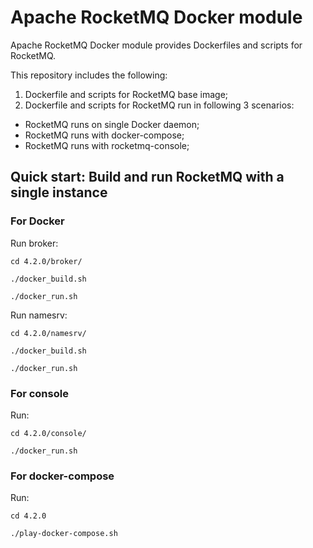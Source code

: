 # Apache RocketMQ Docker module

Apache RocketMQ Docker module provides Dockerfiles and scripts for RocketMQ.

This repository includes the following: 

1. Dockerfile and scripts for RocketMQ base image;
2. Dockerfile and scripts for RocketMQ run in following 3 scenarios:
- RocketMQ runs on single Docker daemon;
- RocketMQ runs with docker-compose;
- RocketMQ runs with rocketmq-console;

## Quick start: Build and run RocketMQ with a single instance

### For Docker

Run broker: 

```
cd 4.2.0/broker/

./docker_build.sh

./docker_run.sh

```
Run namesrv:

```
cd 4.2.0/namesrv/

./docker_build.sh

./docker_run.sh

```
### For console
Run:

```
cd 4.2.0/console/

./docker_run.sh

```


### For docker-compose

Run:

```
cd 4.2.0

./play-docker-compose.sh

```
